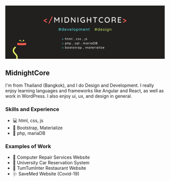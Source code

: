 ![](https://github.com/MidnightCore/MidnightCore/blob/master/banner.png)
## MidnightCore

I'm from Thailand (Bangkok), and I do Design and Development. I really enjoy learning languages and frameworks like Angular and React, as well as work in WordPress. I also enjoy ui, ux, and design in general.

### Skills and Experience
* 💻  html, css, js
* 🎨  Bootstrap, Materialize
* 💽  php, mariaDB

### Examples of Work
* 🔧  Computer Repair Services Website
* 🚙  University Car Reservation System
* 🍝  TumTumInter Restaurant Website
* 🩺  SaveMed Website (Covid-19)
